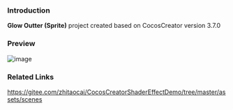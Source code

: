 ### Introduction
**Glow Outter (Sprite)** project created based on CocosCreator version 3.7.0

### Preview
![image](../../../gif/202205/2022050101.gif)

### Related Links
https://gitee.com/zhitaocai/CocosCreatorShaderEffectDemo/tree/master/assets/scenes